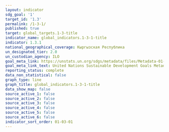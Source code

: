 ```yaml
---
layout: indicator
sdg_goal: '1'
target_id: '1.3'
permalink: /1-3-1/
published: true
target: global_targets.1-3-title
indicator_name: global_indicators.1-3-1-title
indicator: 1.3.1
national_geographical_coverage: Кыргызская Республика
un_designated_tier: 2.0
un_custodian_agency: ILO
goal_meta_link: https://unstats.un.org/sdgs/metadata/files/Metadata-01-03-01a.pdf
goal_meta_link_text: United Nations Sustainable Development Goals Metadata (pdf 894kB)
reporting_status: complete
data_non_statistical: false
graph_type: line
graph_title: global_indicators.1-3-1-title
data_show_map: false
source_active_1: false
source_active_2: false
source_active_3: false
source_active_4: false
source_active_5: false
source_active_6: false
indicator_sort_order: 01-03-01
---
```

